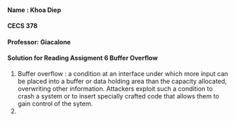 #### Name : Khoa Diep
#### CECS 378
#### Professor: Giacalone
#### Solution for Reading Assigment 6 Buffer Overflow

1. Buffer overflow : a condition at an interface under which more input can be placed into a buffer or data holding area than the capacity allocated, overwriting other information. Attackers exploit such a condition to crash a system or to insert specially crafted code that allows them to gain control of the sytem.
2. 
